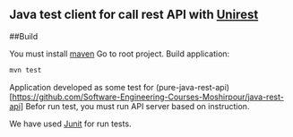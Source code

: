 ## Java test client for call rest API with [Unirest](http://kong.github.io/unirest-java)


##Build

You must install [maven](https://maven.apache.org/)
Go to root project.
Build application:

```bash
mvn test
```

Application developed as some test for (pure-java-rest-api)[https://github.com/Software-Engineering-Courses-Moshirpour/java-rest-api]
Befor run test, you must run API server based on instruction.

We have used [Junit](https://junit.org/junit5/) for run tests.